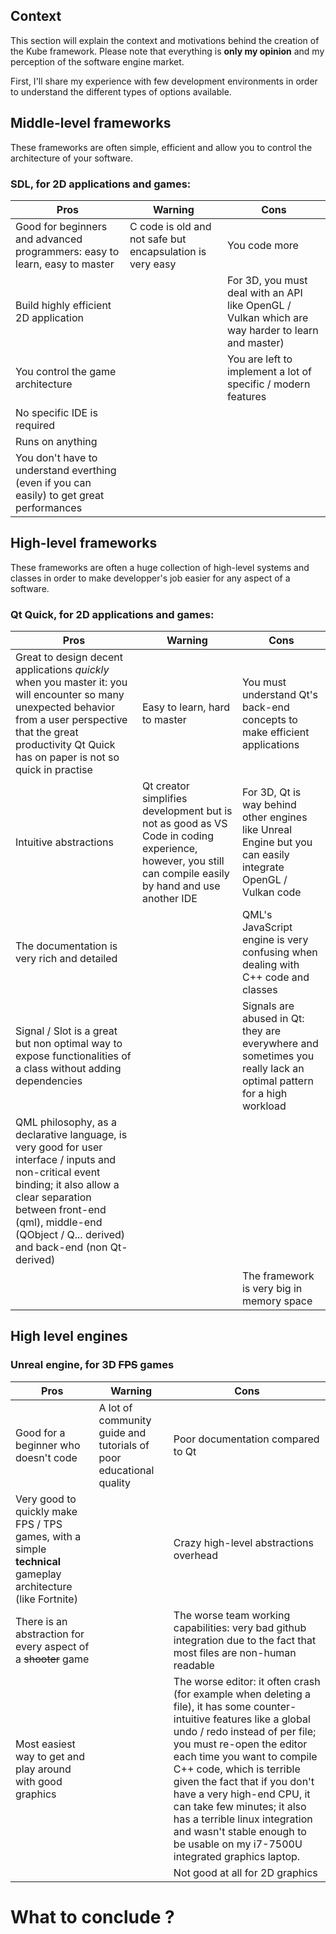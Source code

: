 ## Context
This section will explain the context and motivations behind the creation of the Kube framework.
Please note that everything is **only my opinion** and my perception of the software engine market.

First, I'll share my experience with few development environments in order to understand the different types of options available.

## Middle-level frameworks

These frameworks are often simple, efficient and allow you to control the architecture of your software.

### **SDL**, for 2D applications and games:
| Pros | Warning | Cons |
|-|-|-|
| Good for beginners and advanced programmers: easy to learn, easy to master | C code is old and not safe but encapsulation is very easy | You code more |
| Build highly efficient 2D application | | For 3D, you must deal with an API like OpenGL / Vulkan which are way harder to learn and master) |
| You control the game architecture | | You are left to implement a lot of specific / modern features |
| No specific IDE is required | | |
| Runs on anything | | |
| You don't have to understand everthing (even if you can easily) to get great performances | | |

## High-level frameworks

These frameworks are often a huge collection of high-level systems and classes in order to make developper's job easier for any aspect of a software.

### **Qt Quick**, for 2D applications and games:
| Pros | Warning | Cons |
|-|-|-|
| Great to design decent applications *quickly* when you master it: you will encounter so many unexpected behavior from a user perspective that the great productivity Qt Quick has on paper is not so quick in practise | Easy to learn, hard to master | You must understand Qt's back-end concepts to make efficient applications |
| Intuitive abstractions | Qt creator simplifies development but is not as good as VS Code in coding experience, however, you still can compile easily by hand and use another IDE | For 3D, Qt is way behind other engines like Unreal Engine but you can easily integrate OpenGL / Vulkan code |
| The documentation is very rich and detailed |  | QML's JavaScript engine is very confusing when dealing with C++ code and classes |
| Signal / Slot is a great but non optimal way to expose functionalities of a class without adding dependencies | | Signals are abused in Qt: they are everywhere and sometimes you really lack an optimal pattern for a high workload |
| QML philosophy, as a declarative language, is very good for user interface / inputs and non-critical event binding; it also allow a clear separation between front-end (qml), middle-end (QObject / Q... derived) and back-end (non Qt-derived) |
| | | The framework is very big in memory space |
## High level engines
### **Unreal engine**, for 3D ~~FPS~~ games
| Pros | Warning | Cons |
|-|-|-|
| Good for a beginner who doesn't code | A lot of community guide and tutorials of poor educational quality | Poor documentation compared to Qt |
| Very good to quickly make FPS / TPS games, with a simple **technical** gameplay architecture (like Fortnite) | | Crazy high-level abstractions overhead |
| There is an abstraction for every aspect of a ~~shooter~~ game | | The worse team working capabilities: very bad github integration due to the fact that most files are non-human readable |
| Most easiest way to get and play around with good graphics | | The worse editor: it often crash (for example when deleting a file), it has some counter-intuitive features like a global undo / redo instead of per file; you must re-open the editor each time you want to compile C++ code, which is terrible given the fact that if you don't have a very high-end CPU, it can take few minutes; it also has a terrible linux integration and wasn't stable enough to be usable on my i7-7500U integrated graphics laptop. |
| | | Not good at all for 2D graphics  |



# What to conclude ?
